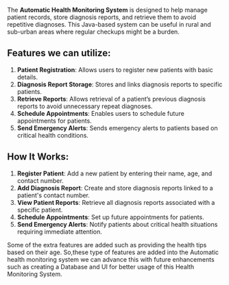

The **Automatic Health Monitoring System** is designed to help manage patient records, store diagnosis reports, and retrieve them to avoid repetitive diagnoses. This Java-based system can be useful in rural and sub-urban areas where regular checkups might be a burden.

## Features we can utilize:
1. **Patient Registration**: Allows users to register new patients with basic details.
2. **Diagnosis Report Storage**: Stores and links diagnosis reports to specific patients.
3. **Retrieve Reports**: Allows retrieval of a patient’s previous diagnosis reports to avoid unnecessary repeat diagnoses.
4. **Schedule Appointments**: Enables users to schedule future appointments for patients.
5. **Send Emergency Alerts**: Sends emergency alerts to patients based on critical health conditions.

## How It Works:
1. **Register Patient**: Add a new patient by entering their name, age, and contact number.
2. **Add Diagnosis Report**: Create and store diagnosis reports linked to a patient's contact number.
3. **View Patient Reports**: Retrieve all diagnosis reports associated with a specific patient.
4. **Schedule Appointments**: Set up future appointments for patients.
5. **Send Emergency Alerts**: Notify patients about critical health situations requiring immediate attention.

Some of the extra features are added such as providing the health tips based on their age.
So,these type of features are added into the Automatic health monitoring system we can advance this with future enhancements such as creating a Database and UI for better usage of this Health Monitoring System.
